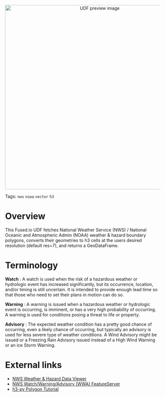 <!--fused:preview-->
<p align="center"><img src="https://fused-magic.s3.us-west-2.amazonaws.com/thumbnails/nws_hazard_preview.png" width="600" alt="UDF preview image"></p>

<!--fused:tags-->
Tags: `nws` `noaa` `vector` `h3`

<!--fused:readme-->
# Overview
This Fused.io UDF fetches National Weather Service (NWS) / National Oceanic and Atmospheric Admin (NOAA) weather & hazard boundary polygons, converts their geometries to h3 cells at the users desired resolution (default res=7), and returns a GeoDataFrame.

# Terminology

**Watch**
: A watch is used when the risk of a hazardous weather or hydrologic event has increased significantly, but its occurrence, location, and/or timing is still uncertain. It is intended to provide enough lead time so that those who need to set their plans in motion can do so.

**Warning**
: A warning is issued when a hazardous weather or hydrologic event is occurring, is imminent, or has a very high probability of occurring. A warning is used for conditions posing a threat to life or property.

**Advisory**
: The expected weather condition has a pretty good chance of occurring, even a likely chance of occurring, but typically an advisory is used for less severe type of weather conditions. A Wind Advisory might be issued or a Freezing Rain Advisory issued instead of a High Wind Warning or an ice Storm Warning.

# External links
* [NWS Weather & Hazard Data Viewer](https://www.wrh.noaa.gov/map/)
* [NWS Watch/Warning/Advisory (WWA) FeatureServer](https://mapservices.weather.noaa.gov/eventdriven/rest/services/WWA/watch_warn_adv/FeatureServer)
* [h3-py Polygon Tutorial](https://uber.github.io/h3-py/polygon_tutorial.html)
